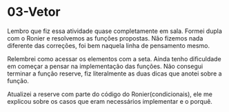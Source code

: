 
# 03-Vetor

Lembro que fiz essa atividade quase completamente em sala. Formei dupla com o Ronier e resolvemos as funções propostas. Não fizemos nada diferente  das correções, foi bem naquela linha de pensamento mesmo.

Relembrei como acessar  os elementos com a seta. Ainda tenho dificuldade em começar a pensar na implementação das funções. Não consegui terminar a função reserve, fiz literalmente as duas dicas que anotei sobre a função.

Atualizei a reserve com parte do código do Ronier(condicionais), ele me explicou sobre os casos que eram necessários implementar e o porquê.


